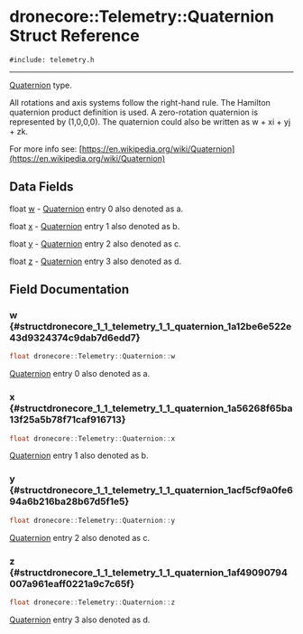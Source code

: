 # dronecore::Telemetry::Quaternion Struct Reference
`#include: telemetry.h`

----


[Quaternion](structdronecore_1_1_telemetry_1_1_quaternion.md) type. 


All rotations and axis systems follow the right-hand rule. The Hamilton quaternion product definition is used. A zero-rotation quaternion is represented by (1,0,0,0). The quaternion could also be written as w + xi + yj + zk.


For more info see: [https://en.wikipedia.org/wiki/Quaternion](https://en.wikipedia.org/wiki/Quaternion) 


## Data Fields


 float [w](#structdronecore_1_1_telemetry_1_1_quaternion_1a12be6e522e43d9324374c9dab7d6edd7) - [Quaternion](structdronecore_1_1_telemetry_1_1_quaternion.md) entry 0 also denoted as a.


 float [x](#structdronecore_1_1_telemetry_1_1_quaternion_1a56268f65ba13f25a5b78f71caf916713) - [Quaternion](structdronecore_1_1_telemetry_1_1_quaternion.md) entry 1 also denoted as b.


 float [y](#structdronecore_1_1_telemetry_1_1_quaternion_1acf5cf9a0fe694a6b216ba28b67d5f1e5) - [Quaternion](structdronecore_1_1_telemetry_1_1_quaternion.md) entry 2 also denoted as c.


 float [z](#structdronecore_1_1_telemetry_1_1_quaternion_1af49090794007a961eaff0221a9c7c65f) - [Quaternion](structdronecore_1_1_telemetry_1_1_quaternion.md) entry 3 also denoted as d.


## Field Documentation


### w {#structdronecore_1_1_telemetry_1_1_quaternion_1a12be6e522e43d9324374c9dab7d6edd7}

```cpp
float dronecore::Telemetry::Quaternion::w
```


[Quaternion](structdronecore_1_1_telemetry_1_1_quaternion.md) entry 0 also denoted as a.


<!-- [<Element 'type' at 0x000001F32A2E3E08> w](#structdronecore_1_1_telemetry_1_1_quaternion_1a12be6e522e43d9324374c9dab7d6edd7) -->
<!-- kind: variable -->
<!-- prot: public -->
<!-- static: no -->
<!-- mutable: no -->
<!-- definition: float dronecore::Telemetry::Quaternion::w -->
<!-- detaileddescription:  -->
<!-- briefdescription: [Quaternion](structdronecore_1_1_telemetry_1_1_quaternion.md) entry 0 also denoted as a. -->

<!-- argsstring:  -->


### x {#structdronecore_1_1_telemetry_1_1_quaternion_1a56268f65ba13f25a5b78f71caf916713}

```cpp
float dronecore::Telemetry::Quaternion::x
```


[Quaternion](structdronecore_1_1_telemetry_1_1_quaternion.md) entry 1 also denoted as b.


<!-- [<Element 'type' at 0x000001F32A2F7E08> x](#structdronecore_1_1_telemetry_1_1_quaternion_1a56268f65ba13f25a5b78f71caf916713) -->
<!-- kind: variable -->
<!-- prot: public -->
<!-- static: no -->
<!-- mutable: no -->
<!-- definition: float dronecore::Telemetry::Quaternion::x -->
<!-- detaileddescription:  -->
<!-- briefdescription: [Quaternion](structdronecore_1_1_telemetry_1_1_quaternion.md) entry 1 also denoted as b. -->

<!-- argsstring:  -->


### y {#structdronecore_1_1_telemetry_1_1_quaternion_1acf5cf9a0fe694a6b216ba28b67d5f1e5}

```cpp
float dronecore::Telemetry::Quaternion::y
```


[Quaternion](structdronecore_1_1_telemetry_1_1_quaternion.md) entry 2 also denoted as c.


<!-- [<Element 'type' at 0x000001F32A2F78B8> y](#structdronecore_1_1_telemetry_1_1_quaternion_1acf5cf9a0fe694a6b216ba28b67d5f1e5) -->
<!-- kind: variable -->
<!-- prot: public -->
<!-- static: no -->
<!-- mutable: no -->
<!-- definition: float dronecore::Telemetry::Quaternion::y -->
<!-- detaileddescription:  -->
<!-- briefdescription: [Quaternion](structdronecore_1_1_telemetry_1_1_quaternion.md) entry 2 also denoted as c. -->

<!-- argsstring:  -->


### z {#structdronecore_1_1_telemetry_1_1_quaternion_1af49090794007a961eaff0221a9c7c65f}

```cpp
float dronecore::Telemetry::Quaternion::z
```


[Quaternion](structdronecore_1_1_telemetry_1_1_quaternion.md) entry 3 also denoted as d.


<!-- [<Element 'type' at 0x000001F32A2FE3B8> z](#structdronecore_1_1_telemetry_1_1_quaternion_1af49090794007a961eaff0221a9c7c65f) -->
<!-- kind: variable -->
<!-- prot: public -->
<!-- static: no -->
<!-- mutable: no -->
<!-- definition: float dronecore::Telemetry::Quaternion::z -->
<!-- detaileddescription:  -->
<!-- briefdescription: [Quaternion](structdronecore_1_1_telemetry_1_1_quaternion.md) entry 3 also denoted as d. -->

<!-- argsstring:  -->

